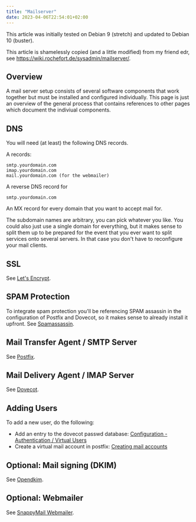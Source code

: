 ```yaml
---
title: "Mailserver"
date: 2023-04-06T22:54:01+02:00
---
```


This article was initially tested on Debian 9 (stretch) and updated to Debian 10 (buster).

This article is shamelessly copied (and a little modified) from my friend edr, see https://wiki.rochefort.de/sysadmin/mailserver/.

## Overview

A mail server setup consists of several software components that work together but must be installed and configured individually. This page is just an overview of the general process that contains references to other pages which document the indiviual components. 

## DNS

You will need (at least) the following DNS records.

A records:

```
smtp.yourdomain.com
imap.yourdomain.com
mail.yourdomain.com (for the webmailer)
```

A reverse DNS record for

```
smtp.yourdomain.com
```

An MX record for every domain that you want to accept mail for.

The subdomain names are arbitrary, you can pick whatever you like. You could also just use a single domain for everything, but it makes sense to split them up to be prepared for the event that you ever want to split services onto several servers. In that case you don't have to reconfigure your mail clients.

## SSL

See [Let's Encrypt](/letsencrypt).

## SPAM Protection

To integrate spam protection you'll be referencing SPAM assassin in the configuration of Postfix and Dovecot, so it makes sense to already install it upfront. See [Spamassassin](/spamassassin).

## Mail Transfer Agent / SMTP Server

See [Postfix](/postfix).

## Mail Delivery Agent / IMAP Server

See [Dovecot](/dovecot).

## Adding Users

To add a new user, do the following:

* Add an entry to the dovecot passwd database: [Configuration - Authentication / Virtual Users](/dovecot#configuration---authentication--virtual-users)
* Create a virtual mail account in postfix: [Creating mail accounts](/postfix#creating-mail-accounts)

## Optional: Mail signing (DKIM)

See [Opendkim](/opendkim).

## Optional: Webmailer

See [SnappyMail Webmailer](/snappymail).
